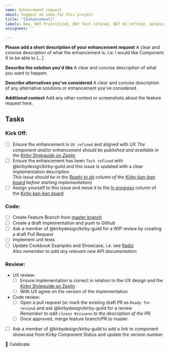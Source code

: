 ```yaml
---
name: Enhancement request
about: Suggest an idea for this project
title: "[Enhancement]"
labels: New, NOT Prioritized, NOT Tech refined, NOT UX refined, enhancement
assignees: ''

---
```


<!--**Mandatory steps to ensure alignment between stakeholders and the progression of Kirby**-->

<!--In order to ensure steady progress and quality of Kirby, please follow our outlined process. By default four labels are added to new component issues and enhancements. To help Kirby please follow these steps, and remove the labels from the issue when done.-->

<!--*New*-->
<!--Indicates that this is a new issue that has not yet been addressed by the Kirby team. The `New` label will be removed by the Kirby team. -->

<!--*NOT Prioritized*-->
<!--Describe any deadlines for the issue - eg. X needs this done by Y date, to be used in Z sprint. Suggest a milestone for the issue. The `Not Prioritized` label will be removed by the Kirby team. -->

<!--*NOT UX Refined*-->
<!--Make sure the new Component, has a name, can be found in Zeplin, and is used in minimum one reviewed screen. Remove the `NOT UX Refined` label and add links to Zeplin.-->

<!--*NOT Tech Refined*-->
<!--Sketch a solution in technical terms, that is how will the component be enhanced - eg. build it from scratch or build using X Ionic component. Call for a brief meeting or spend enough time with someone from @kirbydesign/kirby-guild to get a "go ahead". Remove the `NOT Tech Refined` label.-->


**Please add a short description of your enhancement request**
A clear and concise description of what the enhancement is. I.e: I would like Component X to be able to [...]

**Describe the solution you'd like**
A clear and concise description of what you want to happen.

**Describe alternatives you've considered**
A clear and concise description of any alternative solutions or enhancement you've considered.

**Additional context**
Add any other context or screenshots about the feature request here.

## Tasks

### Kick Off:

- [ ] Ensure the enhancement is `UX refined` and aligned with UX 
_The component and/or enhancement should be published and available in the [Kirby Styleguide on Zeplin](https://zpl.io/258pXGj)_
- [ ] Ensure the enhancement has been `Tech refined` with @kirbydesign/kirby-guild and this issue is updated with a clear implementation description  
_This issue should be in the [Ready to do](https://github.com/kirbydesign/designsystem/projects/1#column-4590936) column of the [Kirby kan-ban board](https://github.com/kirbydesign/designsystem/projects/1) before starting implementation)_
- [ ] Assign yourself to this issue and move it to the [In progress](https://github.com/kirbydesign/designsystem/projects/1#column-4590937) column of the [Kirby kan-ban board](https://github.com/kirbydesign/designsystem/projects/1)

### Code:

- [ ] Create Feature Branch from [master branch](https://github.com/kirbydesign/designsystem/tree/master)
- [ ] Create a draft implementation and push to Github
- [ ] Ask a member of @kirbydesign/kirby-guild for a WIP review by creating a draft Pull Request
- [ ] Implement unit tests
- [ ] Update Cookbook Examples and Showcase, i.e. see [Radio](https://cookbook.kirby.design/home/showcase/radio)  
_Also remember to add any relevant new API documentation_

### Review:

- UX review:
  - [ ] Ensure implementation is correct in relation to the UX design and the [Kirby Styleguide on Zeplin](https://zpl.io/258pXGj)
  - [ ] With UX agree on the version of the implementation
- Code review:
  - [ ] Open a pull request (or mark the existing draft PR as `Ready for review`) and ask @kirbydesign/kirby-guild for a review  
_Remember to add `closes #issueno` to the description of the PR._
  - [ ] Once approved, merge feature branch/PR to master
- [ ] Ask a member of @kirbydesign/kirby-guild to add a link to component showcase from Kirby Component Status and update the version number

:tada: Celebrate
